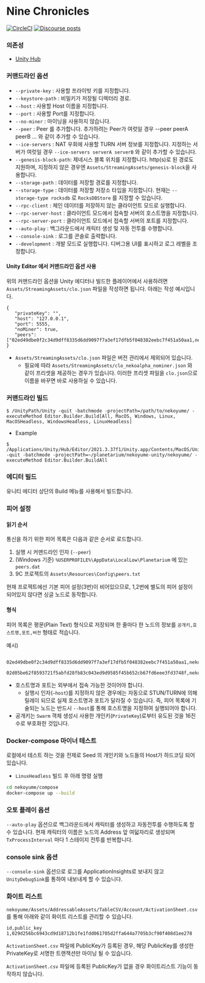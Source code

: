 Nine Chronicles
===============

[![CircleCI][ci-badge]][ci]
[![Discourse posts](https://img.shields.io/discourse/posts?server=https%3A%2F%2Fdevforum.nine-chronicles.com%2F&logo=discourse&label=9c-devforum&color=00D1C2
)](https://devforum.nine-chronicles.com)

[ci-badge]: https://circleci.com/gh/planetarium/nekoyume-unity.svg?style=svg&circle-token=ca79d4f6281fe60cdde55d0f1c3d97d561106bda
[ci]: https://circleci.com/gh/planetarium/nekoyume-unity


### 의존성
 - [Unity Hub]
 

### 커맨드라인 옵션

 - `--private-key`       : 사용할 프라이빗 키를 지정합니다.
 - `--keystore-path`     : 비밀키가 저장될 디렉터리 경로.
 - `--host`              : 사용할 Host 이름을 지정합니다.
 - `--port`              : 사용할 Port를 지정합니다.
 - `--no-miner`          : 마이닝을 사용하지 않습니다.
 - `--peer`              : Peer 를 추가합니다. 추가하려는 Peer가 여럿일 경우 --peer peerA peerB ... 와 같이 추가할 수 있습니다.
 - `--ice-servers`       : NAT 우회에 사용할 TURN 서버 정보를 지정합니다. 지정하는 서버가 여럿일 경우 `--ice-servers serverA serverB` 와 같이 추가할 수 있습니다.
 - `--genesis-block-path`: 제네시스 블록 위치를 지정합니다. http(s)로 된 경로도 지원하며, 지정하지 않은 경우엔 `Assets/StreamingAssets/genesis-block`을 사용합니다.
 - `--storage-path`      : 데이터를 저장할 경로를 지정합니다.
 - `--storage-type`      : 데이터를 저장할 저장소 타입을 지정합니다. 현재는 `--storage-type rocksdb` 로 `RocksDBStore` 를 지정할 수 있습니다.
 - `--rpc-client`        : 체인 데이터를 저장하지 않는 클라이언트 모드로 실행합니다.
 - `--rpc-server-host`   : 클라이언트 모드에서 접속할 서버의 호스트명을 지정합니다.
 - `--rpc-server-port`   : 클라이언트 모드에서 접속할 서버의 포트를 지정합니다.
 - `--auto-play`         : 백그라운드에서 캐릭터 생성 및 자동 전투를 수행합니다.
 - `--console-sink`      : 로그를 콘솔로 출력합니다.
 - `--development`       : 개발 모드로 실행합니다. 디버그용 UI를 표시하고 로그 레벨을 조정합니다.

#### Unity Editor 에서 커맨드라인 옵션 사용

위의 커맨드라인 옵션을 Unity 에디터나 빌드한 플레이어에서 사용하려면 `Assets/StreamingAssets/clo.json` 파일을 작성하면 됩니다. 아래는 작성 예시입니다.

```
{
   "privateKey": "",
   "host": "127.0.0.1",
   "port": 5555,
   "noMiner": true,
   "peers": ["02ed49dbe0f2c34d9dff8335d6dd9097f7a3ef17dfb5f048382eebc7f451a50aa1,nekoyume1.koreacentral.cloudapp.azure.com,58598"]
}
```

- `Assets/StreamingAssets/clo.json` 파일은 버전 관리에서 제외되어 있습니다.
  - 필요에 따라 `Assets/StreamingAssets/clo_nekoalpha_nominer.json` 와 같이 프리셋을 제공하는 경우가 있습니다. 이러한 프리셋 파일을 `clo.json`으로 이름을 바꾸면 바로 사용하실 수 있습니다.


### 커맨드라인 빌드

```
$ /UnityPath/Unity -quit -batchmode -projectPath=/path/to/nekoyume/ -executeMethod Editor.Builder.Build[All, MacOS, Windows, Linux, MacOSHeadless, WindowsHeadless, LinuxHeadless]
```

- Example

```
$ /Applications/Unity/Hub/Editor/2021.3.37f1/Unity.app/Contents/MacOS/Unity -quit -batchmode -projectPath=~/planetarium/nekoyume-unity/nekoyume/ -executeMethod Editor.Builder.BuildAll
```

### 에디터 빌드

유니티 에디터 상단의 Build 메뉴를 사용해서 빌드합니다.

### 피어 설정

#### 읽기 순서

통신을 하기 위한 피어 목록은 다음과 같은 순서로 로드합니다.

1. 실행 시 커맨드라인 인자 (`--peer`)
2. (Windows 기준) `%USERPROFILE%\AppData\LocalLow\Planetarium` 에 있는 `peers.dat`
3. 9C 프로젝트의 `Assets\Resources\Config\peers.txt`

현재 프로젝트에선 기본 피어 설정(3번)이 비어있으므로, 1,2번에 별도의 피어 설정이 되어있지 않다면 싱글 노드로 동작합니다.

#### 형식

피어 목록은 평문(Plain Text) 형식으로 저장되며 한 줄마다 한 노드의 정보를 `공개키,호스트명,포트,버전` 형태로 적습니다.

예시)

```
   02ed49dbe0f2c34d9dff8335d6dd9097f7a3ef17dfb5f048382eebc7f451a50aa1,nekoyume1.koreacentral.cloudapp.azure.com,58598
   02d05be62f8593721f5abfd28fb83c043ed9d9585f45b652cb67fd6eee3fd3748f,nekoyume2.koreacentral.cloudapp.azure.com,58599
```

- 호스트명과 포트는 외부에서 접속 가능한 것이어야 합니다.
    - 실행시 인자(`—host`)를 지정하지 않은 경우에는 자동으로 STUN/TURN에 의해 릴레이 되므로 실제 호스트명과 포트가 달라질 수 있습니다.
      즉, 피어 목록에 기술되는 노드는 반드시 `--host`를 통해 호스트명을 지정하여 실행되어야 합니다.
- 공개키는 `Swarm` 객체 생성시 사용한 개인키(`PrivateKey`)로부터 유도된 것을 16진수로 부호화한 것입니다.

[Unity Hub]: https://unity3d.com/get-unity/download


### Docker-compose 마이너 테스트

로컬에서 테스트 하는 것을 전제로 Seed 의 개인키와 노드들의 Host가 하드코딩 되어 있습니다.

- `LinuxHeadless` 빌드 후 아래 명령 실행

```bash
cd nekoyume/compose
docker-compose up --build
```

### 오토 플레이 옵션

`--auto-play` 옵션으로 백그라운드에서 캐릭터를 생성하고 자동전투를 수행하도록 할 수 있습니다.
현재 캐릭터의 이름은 노드의 Address 앞 여덟자리로 생성되며 `TxProcessInterval` 마다 1 스테이지 전투를 반복합니다.

### console sink 옵션

`--console-sink` 옵션으로 로그를 ApplicationInsights로 보내지 않고 `UnityDebugSink`를 통하여 내보내게 할 수 있습니다.

### 화이트 리스트

`nekoyume/Assets/AddressableAssets/TableCSV/Account/ActivationSheet.csv` 를 통해 아래와 같이 화이트 리스트를 관리할 수 있습니다.

```
id,public_key
1,029d256bc6943cd9d18712b1fe1fdd061705d2ffa644a7705b3cf90f408d1ee278
```

`ActivationSheet.csv` 파일에 PublicKey가 등록된 경우, 해당 PublicKey를 생성한 PrivateKey로 서명한
트랜잭션만 마이닝 될 수 있습니다.

`ActivationSheet.csv` 파일에 등록된 PublicKey가 없을 경우 화이트리스트 기능이 동작하지 않습니다.
